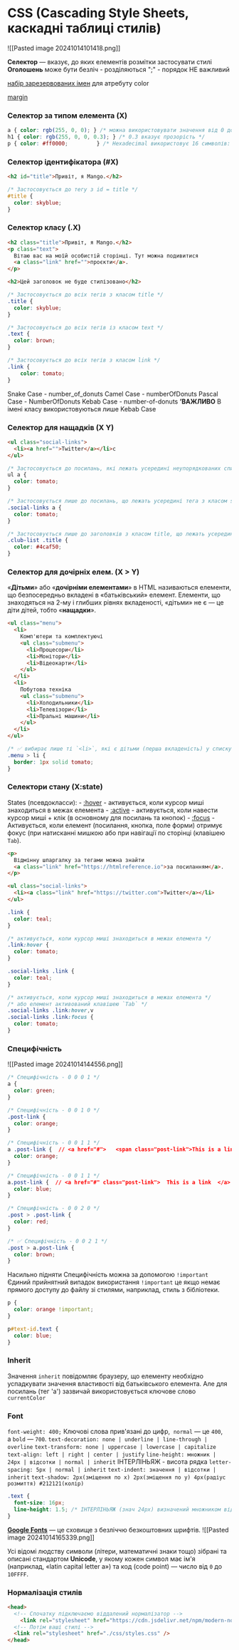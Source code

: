 
# CSS (Cascading Style Sheets, каскадні таблиці стилів)

![[Pasted image 20241014101418.png]]

**Селектор** — вказує, до яких елементів розмітки застосувати стилі
**Оголошень** може бути безліч 
	- розділяються ";"
	- порядок НЕ важливий

[набір зарезервованих імен](https://htmlcolorcodes.com/color-names/) для атребуту color

[margin](https://developer.mozilla.org/en-US/docs/Web/CSS/margin)

### Селектор за типом елемента (X)
```css
a { color: rgb(255, 0, 0); } /* можна використовувати значення від 0 до 255 АБО відсотки 45% */
h1 { color: rgb(255, 0, 0, 0.3); } /* 0.3 вказує прозорість */
p { color: #ff0000;         } /* Hexadecimal використовує 16 символів: 0-9, а-f. Напр.: 00 (0%) ff (100%) */ 
```

### Селектор ідентифікатора (#X)
```html
<h2 id="title">Привіт, я Mango.</h2>
```

```css 
/* Застосовується до тегу з id = title */
#title {
  color: skyblue;
}
```

### Селектор класу (.X)
```html
<h2 class="title">Привіт, я Mango.</h2>
<p class="text">
  Вітаю вас на моїй особистій сторінці. Тут можна подивитися
  <a class="link" href="">проєкти</a>.
</p>

<h2>Цей заголовок не буде стилізовано</h2>
```

```css 
/* Застосовується до всіх тегів з класом title */
.title {
  color: skyblue;
}

/* Застосовується до всіх тегів із класом text */
.text {
  color: brown;
}

/* Застосовується до всіх тегів з класом link */
.link {
	color: tomato;
}
```

Snake Case  -  number_of_donuts
Camel Case  -  numberOfDonuts
Pascal Case  -  NumberOfDonuts
Kebab Case  -  number-of-donuts
**ʼВАЖЛИВО** В імені класу використовуються лише Kebab Case

### Селектор для нащадків (X Y)
```html
<ul class="social-links">
  <li><a href="">Twitter</a></li>c
</ul>
```

```css
/* Застосовується до посилань, які лежать усередині неупорядкованих списків */
ul a {
  color: tomato;
}

/* Застосовується лише до посилань, що лежать усередині тега з класом social-links */
.social-links a {
  color: tomato;
}

/* Застосовується лише до заголовків з класом title, що лежать усередині тега з класом club-list */
.club-list .title {
  color: #4caf50;
}
```

### Селектор для дочірніх елем. (X > Y)

«**Дітьми**» або «**дочірніми елементами**» в HTML називаються елементи, що безпосередньо вкладені в «батьківський» елемент. Елементи, що знаходяться на 2-му і глибших рівнях вкладеності, «дітьми» не є — це діти дітей, тобто «**нащадки**».
```html
<ul class="menu">
  <li>
    Комп'ютери та комплектуючі
    <ul class="submenu">
      <li>Процесори</li>
      <li>Монітори</li>
      <li>Відеокарти</li>
    </ul>
  </li>
  <li>
    Побутова техніка
    <ul class="submenu">
      <li>Холодильники</li>
      <li>Телевізори</li>
      <li>Пральні машини</li>
    </ul>
  </li>
</ul>
```

```css
/* ✅ вибирає лише ті `<li>`, які є дітьми (перша вкладеність) у списку `ul.menu`. */
.menu > li {
  border: 1px solid tomato;
}
```

### Селектори стану (X:state)
States (псевдокласси):
	- [:hover](https://developer.mozilla.org/ru/docs/Web/CSS/:hover) - активується, коли курсор миші знаходиться в межах елемента
	- [:active](https://css.in.ua/css/selector/activev) - активується, коли навести курсор миші + клік (в основному для посилань та кнопок)
	- [:focus]() - Активується, коли елемент (посилання, кнопка, поле форми) отримує фокус (при натисканні мишкою або при навігації по сторінці (клавішею `Tab`).
```html
<p>
  Відмінну шпаргалку за тегами можна знайти
  <a class="link" href="https://htmlreference.io">за посиланням</a>.
</p>

<ul class="social-links">
  <li><a class="link" href="https://twitter.com">Twitter</a></li>
</ul>
```

```css
.link {
  color: teal;
}

/* активується, коли курсор миші знаходиться в межах елемента */
.link:hover {
  color: tomato;
}

.social-links .link {
  color: teal;
}

/* активується, коли курсор миші знаходиться в межах елемента */
/* або елемент активований клавішею `Tab` */
.social-links .link:hover,v
.social-links .link:focus {
  color: tomato;
}
```

### Cпецифічність
![[Pasted image 20241014144556.png]]

```css
/* Специфічність - 0 0 0 1 */
a {
  color: green;
}

/* Специфічність - 0 0 1 0 */
.post-link {
  color: orange;
}

/* Специфічність - 0 0 1 1 */
a .post-link {  // <a href="#">   <span class="post-link">This is a link</span>   </a>
  color: orange;
}

/* Специфічність - 0 0 1 1 */
a.post-link {  // <a href="#" class="post-link">  This is a link  </a>
  color: blue;
}

/* Специфічність - 0 0 2 0 */
.post > .post-link {
  color: red;
}

/* ✅ Специфічність - 0 0 2 1 */
.post > a.post-link {
  color: brown;
}
```

Насильно підняти Специфічність можна за допомогою `!important`
Єдиний прийнятний випадок використання `!important` це якщо немає прямого доступу до файлу зі стилями, наприклад, стиль з бібліотеки.
```css
p {
  color: orange !important;
}

p#text-id.text {
  color: blue;
}
```

### Inherit
Значення `inherit` повідомляє браузеру, що елементу необхідно успадкувати значення властивості від батьківського елемента.
Але для посилань (тег 'а') зазвичай використовується ключове слово `currentColor`

### Font
`font-weight: 400;` Ключові слова прив'язані до цифр,  `normal` — це `400`, а `bold` — `700`.
`text-decoration: none | underline | line-through | overline`
`text-transform: none | uppercase | lowercase | capitalize`
`text-align: left | right | center | justify`
`line-height: множник | 24px | відсотки | normal | inherit` ІНТЕРЛІНЬЯЖ  -  висота рядка
`letter-spacing: 5px | normal | inherit`
`text-indent: значення | відсотки | inherit`
`text-shadow: 2px(зміщення по x) 2px(зміщення по y) 4px(радіус розмиття) #212121(колір)`

```css
.text {
  font-size: 16px;
  line-height: 1.5; /* ІНТЕРЛІНЬЯЖ (знач 24рх) визначений множником від розміру шрифту: 16 * 1.5 = 24 */
}
```

[**Google Fonts**](https://fonts.google.com/) — це сховище з безліччю безкоштовних шрифтів.
![[Pasted image 20241014165339.png]]

Усі відомі людству символи (літери, математичні знаки тощо) 
зібрані та описані стандартом **Unicode**, у якому кожен символ 
має ім'я (наприклад, «latin capital letter a») та код (code point) — число від `0` до `10FFFF`.

### Нормалізація стилів
```html
<head>
  <!-- Спочатку підключаємо віддалений нормалізатор -->
	<link rel="stylesheet" href="https://cdn.jsdelivr.net/npm/modern-normalize@2.0.0/modern-normalize.min.css">
  <!-- Потім ваші стилі -->
  <link rel="stylesheet" href="./css/styles.css" />
</head>
```